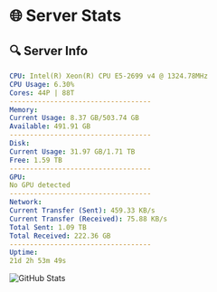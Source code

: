 # 🌐 Server Stats
## 🔍 Server Info
```yaml
CPU: Intel(R) Xeon(R) CPU E5-2699 v4 @ 1324.78MHz
CPU Usage: 6.30%
Cores: 44P | 88T
-----------------------------------
Memory:
Current Usage: 8.37 GB/503.74 GB
Available: 491.91 GB
-----------------------------------
Disk:
Current Usage: 31.97 GB/1.71 TB
Free: 1.59 TB
-----------------------------------
GPU:
No GPU detected
-----------------------------------
Network:
Current Transfer (Sent): 459.33 KB/s
Current Transfer (Received): 75.88 KB/s
Total Sent: 1.09 TB
Total Received: 222.36 GB
-----------------------------------
Uptime:
21d 2h 53m 49s
```
![GitHub Stats](https://img.shields.io/badge/Updated-2025-05-10_20:02:37-blue)